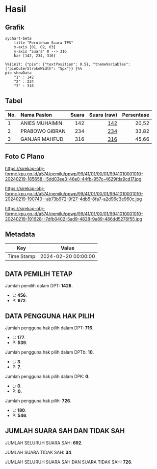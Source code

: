 # Hasil

## Grafik

```mermaid
xychart-beta
    title "Perolehan Suara TPS"
    x-axis [01, 02, 03]
    y-axis "Suara" 0 --> 316
    bar [142, 234, 316]
```

```mermaid
%%{init: {"pie": {"textPosition": 0.5}, "themeVariables": {"pieOuterStrokeWidth": "5px"}} }%%
pie showData
    "1" : 142
    "2" : 234
    "3" : 316
```

## Tabel

| No. | Nama Paslon    | Suara | Suara (raw) | Persentase |
|:--- |:-------------- | -----:| -----------:| ----------:|
| 1   | ANIES MUHAIMIN | 142   | [142][p-1]  | 20,52      |
| 2   | PRABOWO GIBRAN | 234   | [234][p-2]  | 33,82      |
| 3   | GANJAR MAHFUD  | 316   | [316][p-3]  | 45,66      |


[p-1]: https://github.com/gigit-pemilu/pemilu-2024-99-luar-negeri/blob/main/pilpres/hitung-suara/sub/99-luar-negeri/sub/41-frankfurt-jerman/sub/01-frankfurt-jerman/sub/0001-frankfurt-jerman/sub/010-pos-005/sub/paslon-1.txt
[p-2]: https://github.com/gigit-pemilu/pemilu-2024-99-luar-negeri/blob/main/pilpres/hitung-suara/sub/99-luar-negeri/sub/41-frankfurt-jerman/sub/01-frankfurt-jerman/sub/0001-frankfurt-jerman/sub/010-pos-005/sub/paslon-2.txt
[p-3]: https://github.com/gigit-pemilu/pemilu-2024-99-luar-negeri/blob/main/pilpres/hitung-suara/sub/99-luar-negeri/sub/41-frankfurt-jerman/sub/01-frankfurt-jerman/sub/0001-frankfurt-jerman/sub/010-pos-005/sub/paslon-3.txt

## Foto C Plano

https://sirekap-obj-formc.kpu.go.id/a574/pemilu/ppwp/99/41/01/00/01/9941010001010-20240219-185658--5dd03ee3-46e0-44fb-957c-4629fda9cd17.jpg

https://sirekap-obj-formc.kpu.go.id/a574/pemilu/ppwp/99/41/01/00/01/9941010001010-20240219-190740--ab73b972-9f27-4db5-8fa7-a2d96c3e960c.jpg

https://sirekap-obj-formc.kpu.go.id/a574/pemilu/ppwp/99/41/01/00/01/9941010001010-20240219-191628--7dfb0402-5ad9-4828-9a89-486dd5276f55.jpg


## Metadata

| Key        | Value               |
| ---------- | ------------------- |
| Time Stamp | 2024-02-20 00:00:00 |


## DATA PEMILIH TETAP

Jumlah pemilih dalam DPT: **1428**.
 * L: **456**.
 * P: **972**.

## DATA PENGGUNA HAK PILIH

Jumlah pengguna hak pilih dalam DPT: **716**.
 * L: **177**.
 * P: **539**.

Jumlah pengguna hak pilih dalam DPTb: **10**.
 * L: **3**.
 * P: **7**.

Jumlah pengguna hak pilih dalam DPK: **0**.
 * L: **0**.
 * P: **0**.

Jumlah pengguna hak pilih: **726**.
 * L: **180**.
 * P: **546**.

## JUMLAH SUARA SAH DAN TIDAK SAH

JUMLAH SELURUH SUARA SAH: **692**.

JUMLAH SUARA TIDAK SAH: **34**.

JUMLAH SELURUH SUARA SAH DAN SUARA TIDAK SAH: **726**.


